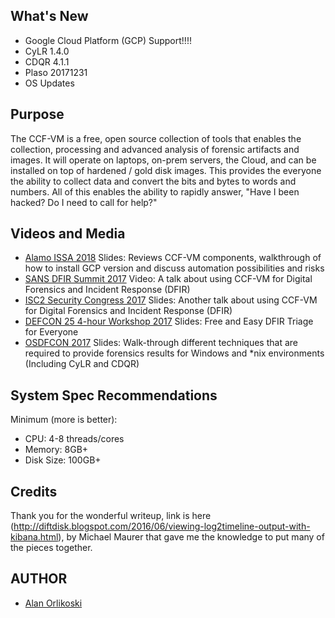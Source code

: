 ## What's New
*  Google Cloud Platform (GCP) Support!!!!
*  CyLR 1.4.0
*  CDQR 4.1.1
*  Plaso 20171231
*  OS Updates

## Purpose
The CCF-VM is a free, open source collection of tools that enables the collection, processing and advanced analysis of forensic artifacts and images.  It will operate on laptops, on-prem servers, the Cloud, and can be installed on top of hardened / gold disk images. This provides the everyone the ability to collect data and convert the bits and bytes to words and numbers. All of this enables the ability to rapidly answer, "Have I been hacked? Do I need to call for help?"

## Videos and Media
*  [Alamo ISSA 2018](https://docs.google.com/presentation/d/1Rl_wF9mUDOkPlbHiWAt-hOiJ-_X8WzTsRfgyYQi9t6M/edit?usp=sharing) Slides: Reviews CCF-VM components, walkthrough of how to install GCP version and discuss automation possibilities and risks
*  [SANS DFIR Summit 2017](https://www.youtube.com/watch?v=f5B4bngftP8) Video: A talk about using CCF-VM for Digital Forensics and Incident Response (DFIR) 
*  [ISC2 Security Congress 2017](https://drive.google.com/file/d/0B5z7g7P2BWJAckUxbUJWVVZzNDQ/view?usp=sharing) Slides: Another talk about using CCF-VM for Digital Forensics and Incident Response (DFIR) 
*  [DEFCON 25 4-hour Workshop 2017](https://media.defcon.org/DEF%20CON%2025/DEF%20CON%2025%20workshops/DEFCON-25-Workshop-Alan-Orlikoski-and-Dan-M-Free-and-Easy-DFIR-Triage-for-Everyone.pdf) Slides: Free and Easy DFIR Triage for Everyone 
*  [OSDFCON 2017](http://www.osdfcon.org/presentations/2017/Asif-Matadar_Rapid-Incident-Response.pdf) Slides: Walk-through different techniques that are required to provide forensics results for Windows and *nix environments (Including CyLR and CDQR)

## System Spec Recommendations
Minimum (more is better): 
  * CPU: 4-8 threads/cores
  * Memory: 8GB+
  * Disk Size: 100GB+

## Credits
Thank you for the wonderful writeup, link is here (http://diftdisk.blogspot.com/2016/06/viewing-log2timeline-output-with-kibana.html), by Michael Maurer that gave me the knowledge to put many of the pieces together. 

## AUTHOR

* [Alan Orlikoski](https://github.com/rough007)
